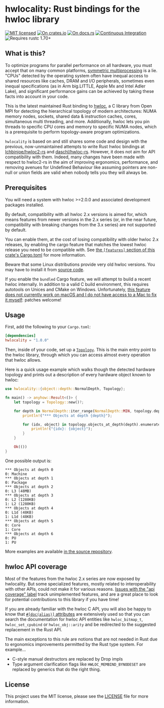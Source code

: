 # hwlocality: Rust bindings for the hwloc library

[![MIT licensed](https://img.shields.io/badge/license-MIT-blue.svg)](./LICENSE)
[![On crates.io](https://img.shields.io/crates/v/hwlocality.svg)](https://crates.io/crates/hwlocality)
[![On docs.rs](https://docs.rs/hwlocality/badge.svg)](https://docs.rs/hwlocality/)
[![Continuous Integration](https://github.com/HadrienG2/hwlocality/workflows/Continuous%20Integration/badge.svg)](https://github.com/HadrienG2/hwlocality/actions?query=workflow%3A%22Continuous+Integration%22)
![Requires rustc 1.70+](https://img.shields.io/badge/rustc-1.70+-red.svg)

## What is this?

To optimize programs for parallel performance on all hardware, you must accept
that on many common platforms,
[symmetric multiprocessing](https://en.wikipedia.org/wiki/Symmetric_multiprocessing)
is a lie. "CPUs" detected by the operating system often have inequal access
to shared resources like caches, DRAM and I/O peripherals, sometimes even
inequal specifications (as in Arm big.LITTLE, Apple Mx and Intel Adler Lake),
and significant performance gains can be achieved by taking these facts into
account in your code.

This is the latest maintained Rust binding to
[hwloc](http://www.open-mpi.org/projects/hwloc), a C library from Open MPI
for detecting the hierarchical topology of modern architectures: NUMA memory
nodes, sockets, shared data & instruction caches, cores, simultaneous multi
threading, and more. Additionally, hwloc lets you pin threads to specific CPU
cores and memory to specific NUMA nodes, which is a prerequisite to perform
topology-aware program optimizations.

`hwlocality` is based on and still shares some code and design with the
previous, now-unmaintained attempts to write Rust hwloc bindings at
[Ichbinjoe/hwloc2-rs](https://github.com/Ichbinjoe/hwloc2-rs) and
[daschl/hwloc-rs](https://github.com/daschl/hwloc-rs). However, it does not aim
for API compatibility with them. Indeed, many changes have been made with
respect to hwloc2-rs in the aim of improving ergonomics, performance, and
removing avenues for Undefined Behaviour like assuming pointers are non-null or
union fields are valid when nobody tells you they will always be.

## Prerequisites

You will need a system with hwloc >=2.0.0 and associated development packages
installed.

By default, compatibility with all hwloc 2.x versions is aimed for, which means
features from newer versions in the 2.x series (or, in the near future,
compatibility with breaking changes from the 3.x series) are not supported by
default.

You can enable them, at the cost of losing compatibility with older
hwloc 2.x releases, by enabling the cargo feature that matches the lowest hwloc
release you need to be compatible with. See [the `[features]` section of this
crate's Cargo.toml](https://github.com/hadrieng2/hwlocality/tree/master/Cargo.toml#L15)
for more information.

Beware that some Linux distributions provide very old hwloc versions. You may
have to install it from [source code](https://www.open-mpi.org/projects/hwloc/).

If you enable the `bundled` Cargo feature, we will attempt to build a recent
hwloc internally. In addition to a valid C build environment, this requires
autotools on Unices and CMake on Windows. Unfortunately, [this feature does not
currently work on macOS and I do not have access to a Mac to fix it
myself](https://github.com/HadrienG2/hwlocality/issues/31): patches welcome!

## Usage

First, add the following to your `Cargo.toml`:

```toml
[dependencies]
hwlocality = "1.0.0"
```

Then, inside of your code, set up a
[`Topology`](https://docs.rs/hwlocality/latest/hwlocality/topology/struct.Topology.html).
This is the main entry point to the hwloc library, through which you can access
almost every operation that hwloc allows.

Here is a quick usage example which walks though the detected hardware topology
and prints out a description of every hardware object known to hwloc:

```rust
use hwlocality::{object::depth::NormalDepth, Topology};

fn main() -> anyhow::Result<()> {
    let topology = Topology::new()?;

    for depth in NormalDepth::iter_range(NormalDepth::MIN, topology.depth()) {
        println!("*** Objects at depth {depth}");

        for (idx, object) in topology.objects_at_depth(depth).enumerate() {
            println!("{idx}: {object}");
        }
    }

    Ok(())
}
```

One possible output is:

```text
*** Objects at depth 0
0: Machine
*** Objects at depth 1
0: Package
*** Objects at depth 2
0: L3 (48MB)
*** Objects at depth 3
0: L2 (1280KB)
1: L2 (1280KB)
*** Objects at depth 4
0: L1d (48KB)
1: L1d (48KB)
*** Objects at depth 5
0: Core
1: Core
*** Objects at depth 6
0: PU
1: PU
```

More examples are available [in the source
repository](https://github.com/hadrieng2/hwlocality/tree/master/examples).

## hwloc API coverage

Most of the features from the hwloc 2.x series are now exposed by hwlocality.
But some specialized features, mostly related to interoperability with other
APIs, could not make it for various reasons. [Issues with the "api coverage"
label](https://github.com/HadrienG2/hwlocality/issues?q=is%3Aopen+is%3Aissue+label%3A%22api+coverage%22)
track unimplemented features, and are a great place to look for potential
contributions to this library if you have time!

If you are already familiar with the hwloc C API, you will also be happy to know
that [`#[doc(alias)]` attributes](https://doc.rust-lang.org/rustdoc/advanced-features.html#add-aliases-for-an-item-in-documentation-search)
are extensively used so that you can search the documentation for hwloc API
entities like `hwloc_bitmap_t`, `hwloc_set_cpubind` or `hwloc_obj::arity` and
be redirected to the suggested replacement in the Rust API.

The main exceptions to this rule are notions that are not needed in Rust due to
ergonomics improvements permitted by the Rust type system. For example...

- C-style manual destructors are replaced by Drop impls
- Type argument clarification flags like `HWLOC_MEMBIND_BYNODESET` are replaced
  by generics that do the right thing. 

## License

This project uses the MIT license, please see the
[LICENSE](https://github.com/hadrieng2/hwlocality/blob/master/LICENSE) file for
more information.
